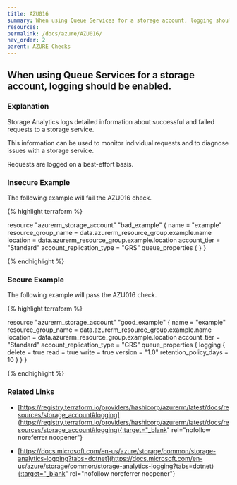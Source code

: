 ```yaml
---
title: AZU016
summary: When using Queue Services for a storage account, logging should be enabled. [azurerm_storage_account] 
resources: 
permalink: /docs/azure/AZU016/
nav_order: 2
parent: AZURE Checks
---
```


## When using Queue Services for a storage account, logging should be enabled.

### Explanation


Storage Analytics logs detailed information about successful and failed requests to a storage service. 

This information can be used to monitor individual requests and to diagnose issues with a storage service. 

Requests are logged on a best-effort basis.



### Insecure Example

The following example will fail the AZU016 check.

{% highlight terraform %}

resource "azurerm_storage_account" "bad_example" {
    name                     = "example"
    resource_group_name      = data.azurerm_resource_group.example.name
    location                 = data.azurerm_resource_group.example.location
    account_tier             = "Standard"
    account_replication_type = "GRS"
    queue_properties  {
  }
}

{% endhighlight %}



### Secure Example

The following example will pass the AZU016 check.

{% highlight terraform %}

resource "azurerm_storage_account" "good_example" {
    name                     = "example"
    resource_group_name      = data.azurerm_resource_group.example.name
    location                 = data.azurerm_resource_group.example.location
    account_tier             = "Standard"
    account_replication_type = "GRS"
    queue_properties  {
    logging {
        delete                = true
        read                  = true
        write                 = true
        version               = "1.0"
        retention_policy_days = 10
    }
  }
}

{% endhighlight %}


### Related Links


- [https://registry.terraform.io/providers/hashicorp/azurerm/latest/docs/resources/storage_account#logging](https://registry.terraform.io/providers/hashicorp/azurerm/latest/docs/resources/storage_account#logging){:target="_blank" rel="nofollow noreferrer noopener"}

- [https://docs.microsoft.com/en-us/azure/storage/common/storage-analytics-logging?tabs=dotnet](https://docs.microsoft.com/en-us/azure/storage/common/storage-analytics-logging?tabs=dotnet){:target="_blank" rel="nofollow noreferrer noopener"}

